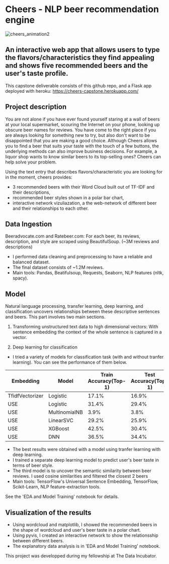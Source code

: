 # Cheers - NLP beer recommendation engine
![cheers_animation2](https://user-images.githubusercontent.com/79766032/143927360-fc083dc2-1fe9-4b5d-93fc-00cffe526c9e.gif)

## An interactive web app that allows users to type the flavors/characteristics they find appealing and shows five recommended beers and the user's taste profile.

This capstone deliverable consists of this github repo, and a Flask app deployed with heroku: https://cheers-capstone.herokuapp.com/

## Project description
  You are not alone if you have ever found yourself staring at a wall of beers at your local supermarket, scouring the Internet on your phone, looking up obscure beer names for reviews. You have come to the right place if you are always looking for something new to try, but also don't want to be disappointed that you are making a good choice. Although Cheers allows you to find a beer that suits your taste with the touch of a few buttons, the underlying methods can also improve business decisions. For example, a liquor shop wants to know similar beers to its top-selling ones? Cheers can help solve your problem.

Using the text entry that describes flavors/characteristic you are looking for in the moment, cheers provides:

  - 3 recommended beers with their Word Cloud built out of TF-IDF and their descriptions,
  - recommended beer styles shown in a polar bar chart,
  - interactive network vizuliazation, a the web-network of different beer and their relationships to each other. 

## Data Ingestion

  Beeradvocate.com and Ratebeer.com: For each beer, its reviews, description, and	style are scraped using BeautifulSoup. (~3M reviews and descriptions)

  - I performed data cleaning and preprocessing to have a reliable and balanced dataset.
  - The final dataset consists of ~1.2M reviews.
  - Main tools: Pandas, Beatifulsoup, Requests, Seaborn, NLP features (nltk, spacy).

## Model

  Natural language processing, transfer learning, deep learning, and classification uncovers relationships between these descriptive sentences and beers. This part involves two main sections.

  1) Transforming unstructured text data to high dimensional vectors: With sentence embedding the context of the whole sentence is captured in a vector. 

  2) Deep learning for classification

  - I tried a variety of models for classification task (with and without tranfer learning). You can see the performance of them below.

  | Embedding | Model | Train Accuracy(Top-1) | Test Accuracy(Top-1) | Train Accuracy(Top-5) | Test Accuracy(Top-5) |
  | --- | --- | --- | --- | --- | --- |
  | TfidfVectorizer | Logistic | 17.1% | 16.9% | 34.9% | 34.5% |
  | USE | Logistic | 31.4% | 29.4% | 54.5% | 54.4% |
  | USE | MultinomialNB | 3.9% | 3.8% | 11.5% | 11.4% |
  | USE | LinearSVC | 29.2% | 25.9% | 51.3% | 50.1% |
  | USE | XGBoost | 42.5% | 30.4% | 72.1% | 55.9% |
  | USE | DNN | 36.5% | 34.4% | 59.9% | 59.2% |

  - The best results were obtained with a model using tranfer learning with deep learning.
  - I trained a separate deep learning model to predict user's beer taste in terms of beer style.
  - The third model is to uncover the semantic similarity between beer reviews. I used cosine similarities and filtered the closest 2 beers
  - Main tools: TensorFlow's Universal Sentence Embedding, TensorFlow, Scikit-Learn, NLP feature-extraction tools.

  See the 'EDA and Model Training' notebook for details.  

## Visualization of the results 

  - Using wordcloud and matplotlib, I showed the recommended beers in the shape of wordcloud and user's beer taste in a polar chart.
  - Using pyvis, I created an interactive network to show the relationsship between different beers.
  - The explanatory data analysis is in 'EDA and Model Training' notebook.

This project was developped during my fellowship at The Data Incubator.
